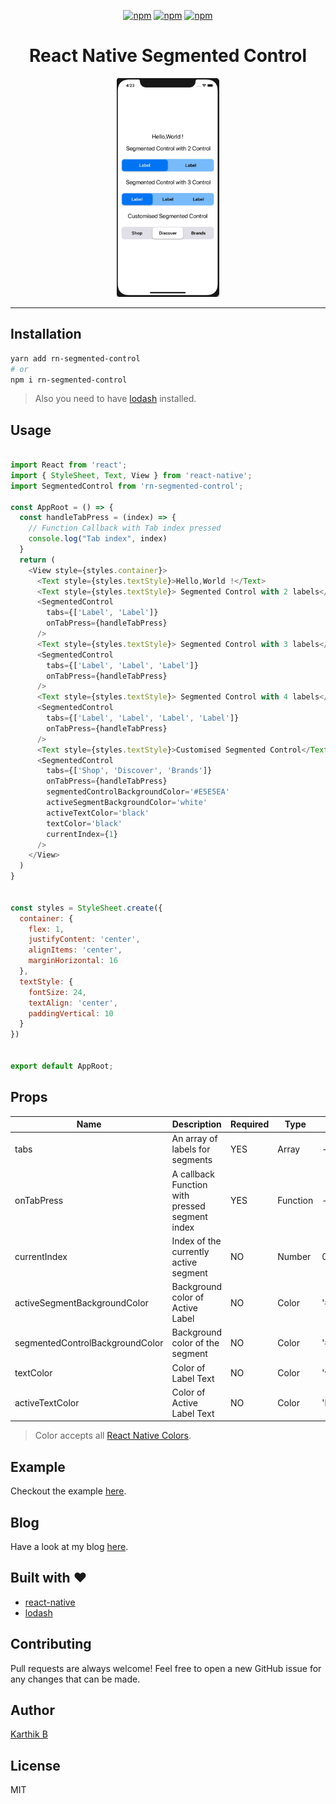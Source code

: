 <div align="center">
  
[![npm](https://badgen.net/npm/v/rn-segmented-control)](https://www.npmjs.com/package/rn-segmented-control) [![npm](https://badgen.net/npm/dt/rn-segmented-control)](https://www.npmjs.com/package/rn-segmented-control) [![npm](https://badgen.net/npm/license/rn-segmented-control)](https://www.npmjs.com/package/rn-segmented-control)
  
<h1>React Native Segmented Control</h1>

<img width="auto" height="350" src="./examples/RNSegmentedControl/assets/segmentcontrolios.gif">

</div>

---

## Installation

```sh
yarn add rn-segmented-control
# or
npm i rn-segmented-control
```

> Also you need to have [lodash](https://lodash.com/) installed.

## Usage

```js

import React from 'react';
import { StyleSheet, Text, View } from 'react-native';
import SegmentedControl from 'rn-segmented-control';

const AppRoot = () => {
  const handleTabPress = (index) => {
    // Function Callback with Tab index pressed
    console.log("Tab index", index)
  }
  return (
    <View style={styles.container}>
      <Text style={styles.textStyle}>Hello,World !</Text>
      <Text style={styles.textStyle}> Segmented Control with 2 labels</Text>
      <SegmentedControl
        tabs={['Label', 'Label']}
        onTabPress={handleTabPress}
      />
      <Text style={styles.textStyle}> Segmented Control with 3 labels</Text>
      <SegmentedControl
        tabs={['Label', 'Label', 'Label']}
        onTabPress={handleTabPress}
      />
      <Text style={styles.textStyle}> Segmented Control with 4 labels</Text>
      <SegmentedControl
        tabs={['Label', 'Label', 'Label', 'Label']}
        onTabPress={handleTabPress}
      />
      <Text style={styles.textStyle}>Customised Segmented Control</Text>
      <SegmentedControl
        tabs={['Shop', 'Discover', 'Brands']}
        onTabPress={handleTabPress}
        segmentedControlBackgroundColor='#E5E5EA'
        activeSegmentBackgroundColor='white'
        activeTextColor='black'
        textColor='black'
        currentIndex={1}
      />
    </View>
  )
}


const styles = StyleSheet.create({
  container: {
    flex: 1,
    justifyContent: 'center',
    alignItems: 'center',
    marginHorizontal: 16
  },
  textStyle: {
    fontSize: 24,
    textAlign: 'center',
    paddingVertical: 10
  }
})


export default AppRoot;

```

## Props

|   Name                           | Description                                    | Required    | Type        | Default     | 
| ---------------------------------| ---------------------------------------------- | ----------- | ----------- | ----------- |
| tabs                             | An array of labels for segments                | YES         | Array       | -           |
| onTabPress                       | A callback Function with pressed segment index | YES         | Function    | -           |
| currentIndex                     | Index of the currently active segment          | NO          | Number      | 0           |
| activeSegmentBackgroundColor     | Background color of Active Label               | NO          | Color       | '#0482f7'   |
| segmentedControlBackgroundColor  | Background color of the segment                | NO          | Color       | '#86c4fd'   |
| textColor                        | Color of Label Text                            | NO          | Color       | 'white'     |
| activeTextColor                  | Color of Active Label Text                     | NO          | Color       | 'black'     |


> Color accepts all [React Native Colors](https://reactnative.dev/docs/colors#color-representations).

## Example

Checkout the example [here](https://github.com/Karthik-B-06/rn-segmented-control/tree/master/examples/RNSegmentedControl).

## Blog

Have a look at my blog [here](https://medium.com/timeless/react-native-segmented-control-92508dcba97c).

## Built with ❤️ 

- [react-native](https://www.npmjs.com/package/react-native)
- [lodash](https://lodash.com/)


## Contributing
Pull requests are always welcome! Feel free to open a new GitHub issue for any changes that can be made.


## Author

[Karthik B](https://twitter.com/_iam_karthik) 


## License

MIT


